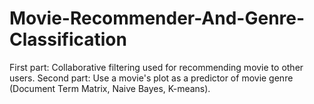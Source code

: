 # Movie-Recommender-And-Genre-Classification
First part: Collaborative filtering used for recommending movie to other users. Second part: Use a movie's plot as a predictor of movie genre (Document Term Matrix, Naive Bayes, K-means).
